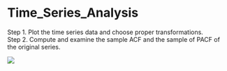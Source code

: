 # Time_Series_Analysis

Step 1. Plot the time series data and choose proper transformations.  
Step 2. Compute and examine the sample ACF and the sample of PACF of the original series.

<img src="http://www.forkosh.com/mathtex.cgi? t_{\lambda }\left ( y \right )=\left ( y^{^{\lambda }} \right-1 )/\lambda ,\, \, \, if \, \, \lambda \neq 0">
